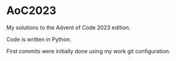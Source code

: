 # AoC2023
My solutions to the Advent of Code 2023 edition.

Code is written in Python.

First commits were initially done using my work git configuration.
